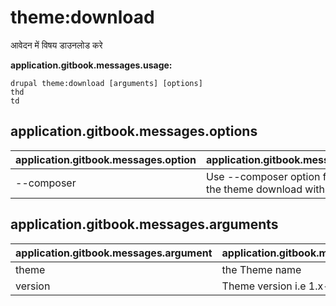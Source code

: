 # theme:download
आवेदन में विषय डाउनलोड करे

**application.gitbook.messages.usage:**
```
drupal theme:download [arguments] [options]
thd
td
```

## application.gitbook.messages.options
application.gitbook.messages.option | application.gitbook.messages.details
-------|-------------
--composer | Use --composer option for manage the theme download with Composer

## application.gitbook.messages.arguments
application.gitbook.messages.argument | application.gitbook.messages.details
---------|-------------
theme | the Theme name
version | Theme version i.e 1.x-dev
